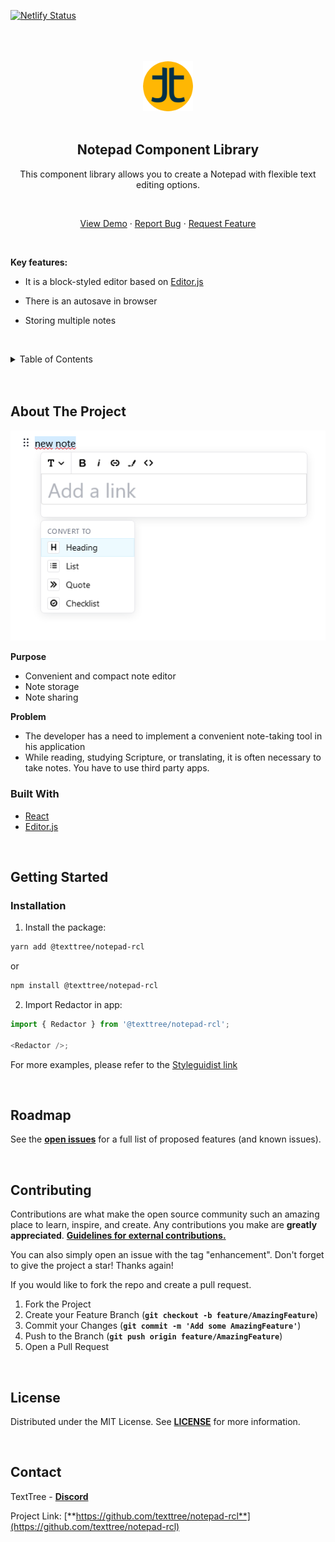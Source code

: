 [![Netlify Status](https://api.netlify.com/api/v1/badges/d3ee2f25-c988-459b-aca3-e191544512c9/deploy-status)](https://app.netlify.com/sites/notepad-rcl/deploys)

<br/>
<br/>
<br/>
<div align="center">
  <a href="https://github.com/texttree/template-rcl">
    <img src="images/logo.png" alt="Logo" width="80" height="80">
  </a>
<br/>
<br/>

<h2>Notepad Component Library</h2>

  <p>
    This component library allows you to create a Notepad with flexible text editing options.</p>

  <br/>

<a href="https://notepad-rcl.netlify.app/">View Demo</a>
·
<a href="https://github.com/texttree/notepad-rcl/issues">Report Bug</a>
·
<a href="https://github.com/texttree/notepad-rcl/issues">Request Feature</a>

</div>
  <br/>

**Key features:**
<br/>

- It is a block-styled editor based on [Editor.js](https://editorjs.io/)
- There is an autosave in browser
- Storing multiple notes

  <br/>

<details>
  <summary>Table of Contents</summary>
  <ol>
    <li>
      <a href="#about-the-project">About The Project</a>
      <ul>
        <li><a href="#built-with">Built With</a></li>
      </ul>
    </li>
    <li>
      <a href="#getting-started">Getting Started</a>
      <ul>
        <li><a href="#prerequisites">Prerequisites</a></li>
        <li><a href="#installation">Installation</a></li>
      </ul>
    </li>
    <li><a href="#usage">Usage</a></li>
    <li><a href="#roadmap">Roadmap</a></li>
    <li><a href="#contributing">Contributing</a></li>
    <li><a href="#license">License</a></li>
    <li><a href="#contact">Contact</a></li>
    <li><a href="#acknowledgments">Acknowledgments</a></li>
  </ol>
</details>

<br/>
<br/>

## About The Project

<a href="https://github.com/texttree/notepad-rcl">
    <img src="images/editorjs-screenshot.png" >
  </a>

**Purpose**

- Convenient and compact note editor
- Note storage
- Note sharing
  <br/>

**Problem**

- The developer has a need to implement a convenient note-taking tool in his application
- While reading, studying Scripture, or translating, it is often necessary to take notes. You have to use third party apps.
  <br/>

### Built With

- [React](https://reactjs.org/)
- [Editor.js](https://editorjs.io/)

<br/>

## Getting Started

### Installation

1. Install the package:

```sh
yarn add @texttree/notepad-rcl
```

or

```sh
npm install @texttree/notepad-rcl
```

2. Import Redactor in app:

```js
import { Redactor } from '@texttree/notepad-rcl';

<Redactor />;
```

For more examples, please refer to the [Styleguidist link](https://notepad-rcl.netlify.app/)

<br/>

## Roadmap

See the [**open issues**](https://github.com/texttree/notepad-rcl/issues) for a full list of proposed features (and known issues).

<br/>

## Contributing

Contributions are what make the open source community such an amazing place to learn, inspire, and create. Any contributions you make are **greatly appreciated**. [**Guidelines for external contributions.**](https://forum.door43.org)

You can also simply open an issue with the tag "enhancement".
Don't forget to give the project a star! Thanks again!

If you would like to fork the repo and create a pull request.

1. Fork the Project
2. Create your Feature Branch (**`git checkout -b feature/AmazingFeature`**)
3. Commit your Changes (**`git commit -m 'Add some AmazingFeature'`**)
4. Push to the Branch (**`git push origin feature/AmazingFeature`**)
5. Open a Pull Request

<br/>

## License

Distributed under the MIT License. See [**LICENSE**](license-url) for more information.

<br/>

## Contact

TextTree - [**Discord**](https://discord.com/channels/867746700390563850/894978969613520956)

Project Link: [**https://github.com/texttree/notepad-rcl**](https://github.com/texttree/notepad-rcl)
